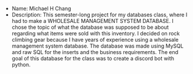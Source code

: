 * Name: Michael H Chang 
* Description: This semester-long project for my databases class, where I had to make a WHOLESALE MANAGEMENT SYSTEM DATABASE. I chose the topic of what the database was supposed to be about regarding what items were sold with this inventory. I decided on rock climbing gear because I have years of experience using a wholesale management system database. The database was made using MySQL and raw SQL for the inserts and the business requirements. The end goal of this database for the class was to create a discord bot with python.








 


